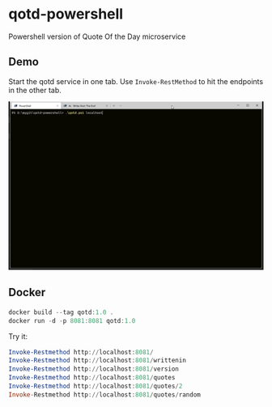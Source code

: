 # qotd-powershell
Powershell version of Quote Of the Day microservice

## Demo

Start the qotd service in one tab.
Use `Invoke-RestMethod` to hit the endpoints in the other tab.

![gif](./media/qotdPSMicroservice.gif)

## Docker

```powershell
docker build --tag qotd:1.0 .
docker run -d -p 8081:8081 qotd:1.0
```

Try it:

```powershell
Invoke-Restmethod http://localhost:8081/
Invoke-Restmethod http://localhost:8081/writtenin
Invoke-Restmethod http://localhost:8081/version
Invoke-Restmethod http://localhost:8081/quotes
Invoke-Restmethod http://localhost:8081/quotes/2
Invoke-Restmethod http://localhost:8081/quotes/random
```